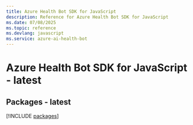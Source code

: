 ```yaml
---
title: Azure Health Bot SDK for JavaScript
description: Reference for Azure Health Bot SDK for JavaScript
ms.date: 07/08/2025
ms.topic: reference
ms.devlang: javascript
ms.service: azure-ai-health-bot
---
```

# Azure Health Bot SDK for JavaScript - latest
## Packages - latest
[!INCLUDE [packages](health-bot-index.md)]